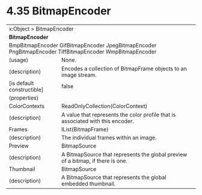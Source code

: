 <html dir="LTR" xmlns:mshelp="http://msdn.microsoft.com/mshelp" xmlns:ddue="http://ddue.schemas.microsoft.com/authoring/2003/5" xmlns:xlink="http://www.w3.org/1999/xlink" xmlns:tool="http://www.microsoft.com/tooltip">

<body>
 <input type="hidden" id="userDataCache" class="userDataStyle">
 <input type="hidden" id="hiddenScrollOffset">
 <img id="dropDownImage" style="display:none; height:0; width:0;" src="../local/drpdown.gif">
 <img id="dropDownHoverImage" style="display:none; height:0; width:0;" src="../local/drpdown_orange.gif">
 <img id="collapseImage" style="display:none; height:0; width:0;" src="../local/collapse.gif">
 <img id="expandImage" style="display:none; height:0; width:0;" src="../local/exp.gif">
 <img id="collapseAllImage" style="display:none; height:0; width:0;" src="../local/collall.gif">
 <img id="expandAllImage" style="display:none; height:0; width:0;" src="../local/expall.gif">
 <img id="copyImage" style="display:none; height:0; width:0;" src="../local/copycode.gif">
 <img id="copyHoverImage" style="display:none; height:0; width:0;" src="../local/copycodeHighlight.gif">
 <div id="header"><h1 class="heading">4.35 BitmapEncoder</h1></div>

 <div id="mainSection">
 <div id="mainBody">
 <div id="allHistory" class="saveHistory" onsave="saveAll()" onload="loadAll()"></div>
 <p xmlns:wsd="http://wsdev.schemas.microsoft.com/authoring/2008/2" xmlns:msxsl="urn:schemas-microsoft-com:xslt" xmlns:script="urn:script" xmlns:build="urn:build">
 </p>
 <div id="sectionSection0" class="section" name="collapseableSection">
 <content xmlns="http://ddue.schemas.microsoft.com/authoring/2003/5" xmlns:wsd="http://wsdev.schemas.microsoft.com/authoring/2008/2" xmlns:msxsl="urn:schemas-microsoft-com:xslt" xmlns:script="urn:script" xmlns:build="urn:build">
 </content>
 </div>
 <div id="sectionSection1" class="section" name="collapseableSection">
 <content xmlns="http://ddue.schemas.microsoft.com/authoring/2003/5" xmlns:wsd="http://wsdev.schemas.microsoft.com/authoring/2008/2" xmlns:msxsl="urn:schemas-microsoft-com:xslt" xmlns:script="urn:script" xmlns:build="urn:build">
 <table class="ProtocolAuthoredTable" xmlns="">
 <tr><td colspan="2">
<mshelp:link keywords="c0d383e4-fcdb-4546-a06b-81c262fe2a5e" tabindex="0">x:Object</mshelp:link> &gt; <mshelp:link keywords="71d5fe16-0cf9-427c-9715-907082c8e527" tabindex="0">BitmapEncoder</mshelp:link> </td>
 </tr>
 <tr><td colspan="2">
 <b>BitmapEncoder</b> </td>
 </tr>
 <tr><td colspan="2">
<mshelp:link keywords="dc977bb9-a390-4fd5-b90a-c06cec7e97b0" tabindex="0">BmpBitmapEncoder</mshelp:link> <mshelp:link keywords="fedc671a-4ae7-400a-89f0-91426b5d4ee8" tabindex="0">GifBitmapEncoder</mshelp:link> <mshelp:link keywords="5d24374a-6d64-46a7-b736-a8c5fd7e566f" tabindex="0">JpegBitmapEncoder</mshelp:link> <mshelp:link keywords="8aa6ec63-7022-438d-a4bc-34857ec1c2d2" tabindex="0">PngBitmapEncoder</mshelp:link> <mshelp:link keywords="37d10979-5c19-4f30-8839-e9c423b26969" tabindex="0">TiffBitmapEncoder</mshelp:link> <mshelp:link keywords="3124e6fb-6a97-4677-9fd5-7601a32f7214" tabindex="0">WmpBitmapEncoder</mshelp:link> </td>
 </tr>
 <tr><td><div class="indent0">(usage)</div></td>
 <td>None.</td>
 </tr>
 <tr><td><div class="indent0">(description)</div></td>
 <td>Encodes a collection of BitmapFrame objects to an image stream.</td>
 </tr>
 <tr><td><div class="indent0">[is default constructible]</div></td>
 <td>false</td>
 </tr>
 <tr><td><div class="indent0">(properties)</div></td>
 <td></td>
 </tr>
 <tr><td><div class="indent2">ColorContexts</div></td>
 <td><mshelp:link keywords="fa00092b-f4d0-40fd-9324-0214c82f2019" tabindex="0">ReadOnlyCollection</mshelp:link>(<mshelp:link keywords="cc441454-b241-4fd2-870c-f71dbddadfd7" tabindex="0">ColorContext</mshelp:link>)</td>
 </tr>
 <tr><td><div class="indent4">(description)</div></td>
 <td>A value that represents the color profile that is associated with this encoder.</td>
 </tr>
 <tr><td><div class="indent2">Frames</div></td>
 <td><mshelp:link keywords="d78cd1dd-27e9-402d-bf91-767891ecd03d" tabindex="0">IList</mshelp:link>(<mshelp:link keywords="3af9547f-5e9e-4fe6-a64e-73dd3ae97ac9" tabindex="0">BitmapFrame</mshelp:link>)</td>
 </tr>
 <tr><td><div class="indent4">(description)</div></td>
 <td>The individual frames within an image.</td>
 </tr>
 <tr><td><div class="indent2">Preview</div></td>
 <td><mshelp:link keywords="fbc96317-f270-488b-908f-dfe0dc46dc3d" tabindex="0">BitmapSource</mshelp:link></td>
 </tr>
 <tr><td><div class="indent4">(description)</div></td>
 <td>A BitmapSource that represents the global preview of a bitmap, if there is one.</td>
 </tr>
 <tr><td><div class="indent2">Thumbnail</div></td>
 <td><mshelp:link keywords="fbc96317-f270-488b-908f-dfe0dc46dc3d" tabindex="0">BitmapSource</mshelp:link></td>
 </tr>
 <tr><td><div class="indent4">(description)</div></td>
 <td>A BitmapSource that represents the global embedded thumbnail.</td>
 </tr>
</table>
 </content>
 </div>
 <!--[if gte IE 5]>
 <tool:tip element="languageFilterToolTip" avoidmouse="false"/>
 <![endif]-->
 </div>
 <a name="feedback"></a><span></span>
 </div>
</body></html>
